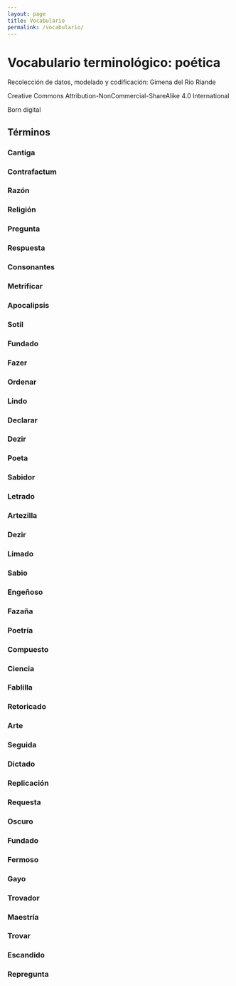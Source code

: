 ```yaml
---
layout: page
title: Vocabulario
permalink: /vocabulario/
---
```



# Vocabulario terminológico: poética

Recolección de datos, modelado y codificación: Gimena del Rio Riande

Creative Commons Attribution-NonCommercial-ShareAlike 4.0 International

Born digital

## Términos
###  Cantiga
###  Contrafactum
###  Razón
###  Religión
###  Pregunta
###  Respuesta
###  Consonantes
###  Metrificar
###  Apocalipsis
###  Sotil
###  Fundado
###  Fazer
###  Ordenar
###  Lindo
###  Declarar
###  Dezir
###  Poeta
###  Sabidor
###  Letrado
###  Artezilla
###  Dezir
###  Limado
###  Sabio
###  Engeñoso
###  Fazaña
###  Poetría
###  Compuesto
###  Ciencia
###  Fablilla
###  Retoricado
###  Arte
###  Seguida
###  Dictado
###  Replicación
###  Requesta
###  Oscuro
###  Fundado
###  Fermoso
###  Gayo
###  Trovador
###  Maestría
###  Trovar
###  Escandido
###  Repregunta
